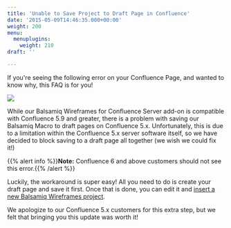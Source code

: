 ```yaml
---
title: 'Unable to Save Project to Draft Page in Confluence'
date: '2015-05-09T14:46:35.000+00:00'
weight: 200
menu:
  menuplugins:
    weight: 210
draft: ''

---
```


If you're seeing the following error on your Confluence Page, and wanted to know why, this FAQ is for you!

![](//media.balsamiq.com/img/support/docs/atlassian/no_draft.png)

While our Balsamiq Wireframes for Confluence Server add-on is compatible with Confluence 5.9 and greater, there is a problem with saving our Balsamiq Macro to draft pages on Confluence 5.x. Unfortunately, this is due to a limitation within the Confluence 5.x server software itself, so we have decided to block saving to a draft page all together (we wish we could fix it!)

{{% alert info %}}**Note:** Confluence 6 and above customers should not see this error.{{% /alert %}}

Luckily, the workaround is super easy! All you need to do is create your draft page and save it first. Once that is done, you can edit it and [insert a new Balsamiq Wireframes project](https://docs.balsamiq.com/confluence/server/wireframes/intro/#adding-a-new-project-to-a-confluence-page).

We apologize to our Confluence 5.x customers for this extra step, but we felt that bringing you this update was worth it!
